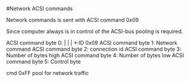 #Network ACSI commands

Network commands is sent with ACSI command 0x09

Since computer always is in control of the ACSI-bus pooling is required.

ACSI command byte 0: | | | <-ID 0x09
ACSI command byte 1: Network command
ACSI command byte 2: connection id
ACSI command byte 3: Number of bytes high
ACSI command byte 4: Number of bytes low
ACSI command byte 5: Control byte

cmd 0xFF pool for network traffic 
